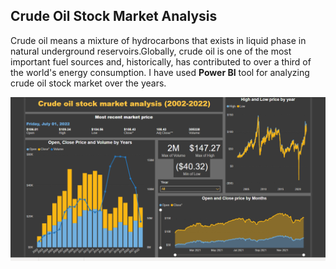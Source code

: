 ## Crude Oil Stock Market Analysis

Crude oil means a mixture of hydrocarbons that exists in liquid phase in natural underground reservoirs.Globally, crude oil is one of the most important fuel sources and, historically, has contributed to over a third of the world's energy consumption.
I have used **Power BI** tool for analyzing crude oil stock market over the years.

<img src="https://github.com/muksanakhatun/Power-Bi-project-2/blob/main/image.png" alt="SS 1"/>
